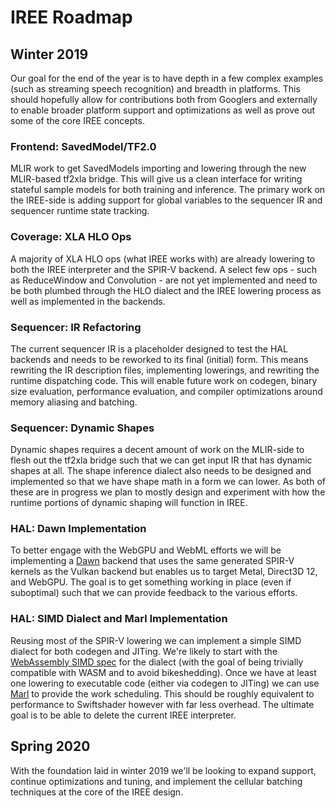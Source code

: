 # IREE Roadmap

## Winter 2019

Our goal for the end of the year is to have depth in a few complex examples
(such as streaming speech recognition) and breadth in platforms. This should
hopefully allow for contributions both from Googlers and externally to enable
broader platform support and optimizations as well as prove out some of the core
IREE concepts.

### Frontend: SavedModel/TF2.0

MLIR work to get SavedModels importing and lowering through the new MLIR-based
tf2xla bridge. This will give us a clean interface for writing stateful sample
models for both training and inference. The primary work on the IREE-side is
adding support for global variables to the sequencer IR and sequencer runtime
state tracking.

### Coverage: XLA HLO Ops

A majority of XLA HLO ops (what IREE works with) are already lowering to both
the IREE interpreter and the SPIR-V backend. A select few ops - such as
ReduceWindow and Convolution - are not yet implemented and need to be both
plumbed through the HLO dialect and the IREE lowering process as well as
implemented in the backends.

### Sequencer: IR Refactoring

The current sequencer IR is a placeholder designed to test the HAL backends and
needs to be reworked to its final (initial) form. This means rewriting the IR
description files, implementing lowerings, and rewriting the runtime dispatching
code. This will enable future work on codegen, binary size evaluation,
performance evaluation, and compiler optimizations around memory aliasing and
batching.

### Sequencer: Dynamic Shapes

Dynamic shapes requires a decent amount of work on the MLIR-side to flesh out
the tf2xla bridge such that we can get input IR that has dynamic shapes at all.
The shape inference dialect also needs to be designed and implemented so that we
have shape math in a form we can lower. As both of these are in progress we plan
to mostly design and experiment with how the runtime portions of dynamic shaping
will function in IREE.

### HAL: Dawn Implementation

To better engage with the WebGPU and WebML efforts we will be implementing a
[Dawn](https://dawn.googlesource.com/dawn/) backend that uses the same generated
SPIR-V kernels as the Vulkan backend but enables us to target Metal, Direct3D
12, and WebGPU. The goal is to get something working in place (even if
suboptimal) such that we can provide feedback to the various efforts.

### HAL: SIMD Dialect and Marl Implementation

Reusing most of the SPIR-V lowering we can implement a simple SIMD dialect for
both codegen and JITing. We're likely to start with the
[WebAssembly SIMD spec](https://github.com/WebAssembly/simd/blob/master/proposals/simd/SIMD.md)
for the dialect (with the goal of being trivially compatible with WASM and to
avoid bikeshedding). Once we have at least one lowering to executable code
(either via codegen to JITing) we can use [Marl](https://github.com/google/marl)
to provide the work scheduling. This should be roughly equivalent to performance
to Swiftshader however with far less overhead. The ultimate goal is to be able
to delete the current IREE interpreter.

## Spring 2020

With the foundation laid in winter 2019 we'll be looking to expand support,
continue optimizations and tuning, and implement the cellular batching
techniques at the core of the IREE design.
